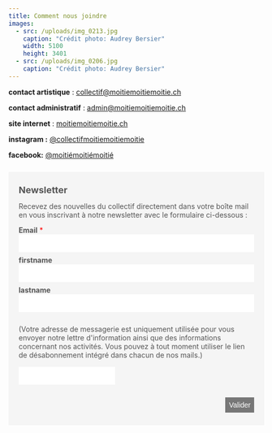 ```yaml
---
title: Comment nous joindre
images:
  - src: /uploads/img_0213.jpg
    caption: "Crédit photo: Audrey Bersier"
    width: 5100
    height: 3401
  - src: /uploads/img_0206.jpg
    caption: "Crédit photo: Audrey Bersier"
---
```

**contact artistique** : collectif@moitiemoitiemoitie.ch

**contact administratif** : admin@moitiemoitiemoitie.ch

**site internet** : [moitiemoitiemoitie.ch](moitiemoitiemoitie.ch)

**instagram :** [@collectifmoitiemoitiemoitie](https://www.instagram.com/collectifmoitiemoitiemoitie/)

**facebook:** [@moitiémoitiémoitié](https://www.facebook.com/moitiemoitiemoitie)

<form method="post" action="https://newsletter.infomaniak.com/v3/api/1/newsletters/webforms/20157/submit" class="inf-form"><input type="email" name="email" style="display:none" /><input type="hidden" name="key" value="eyJpdiI6IjlCUHFLdWltY0d3Skx3bUhiRVlVTUxkSlAzTEVFb1dcL3RkQ2dLTExMQVJVPSIsIm1hYyI6ImZjYjkyZTI2NGQ4MzA0MzgyNTk5NmMzMmIyNDBmZTcwNWRmMTM5NjJhNmJmYjUyNTNmOGEwYmU0MTdmMjM5MDQiLCJ2YWx1ZSI6IklVaUVOZnpTeHhZVDhLMjZQNkxTRUYxME5PUXJiMTQ1TkJTXC9yNDJvbzBJPSJ9"><input type="hidden" name="webform_id" value="20157"><style> .inf-main_519edc8db508d1c088f793f2c3647e6f{ background-color:#f5f5f5; padding:25px 20px; margin:25px auto; } .inf-main_519edc8db508d1c088f793f2c3647e6f .inf-content { margin-top:13px;} .inf-main_519edc8db508d1c088f793f2c3647e6f h4, .inf-main_519edc8db508d1c088f793f2c3647e6f span, .inf-main_519edc8db508d1c088f793f2c3647e6f label, .inf-main_519edc8db508d1c088f793f2c3647e6f input, .inf-main_519edc8db508d1c088f793f2c3647e6f .inf-submit, .inf-main_519edc8db508d1c088f793f2c3647e6f .inf-success p a { color:#555555; font-size:14px; } .inf-main_519edc8db508d1c088f793f2c3647e6f h4{ font-size:18px; margin:0px 0px 13px 0px; } .inf-main_519edc8db508d1c088f793f2c3647e6f h4, .inf-main_519edc8db508d1c088f793f2c3647e6f label{ font-weight:bold; } .inf-main_519edc8db508d1c088f793f2c3647e6f .inf-input { margin-bottom:7px; } .inf-main_519edc8db508d1c088f793f2c3647e6f label { display:block;} .inf-main_519edc8db508d1c088f793f2c3647e6f input{ height:35px; color:#999999; border: 1px solid #E9E9E9; border:none; padding-left:7px; } .inf-main_519edc8db508d1c088f793f2c3647e6f .inf-input.inf-error label, .inf-main_519edc8db508d1c088f793f2c3647e6f .inf-input.inf-error span.inf-message{ color: #cc0033; } .inf-main_519edc8db508d1c088f793f2c3647e6f .inf-input.inf-error input{ border: 1px solid #cc0033; } .inf-main_519edc8db508d1c088f793f2c3647e6f .inf-input input { width:100%;} .inf-main_519edc8db508d1c088f793f2c3647e6f .inf-input.inf-error span.inf-message { display: block; } .inf-main_519edc8db508d1c088f793f2c3647e6f .inf-submit { text-align:right;} .inf-main_519edc8db508d1c088f793f2c3647e6f .inf-submit input{ background-color:#777777; color:#ffffff; border:none; font-weight: normal; height:auto; padding:7px; } .inf-main_519edc8db508d1c088f793f2c3647e6f .inf-submit input.disabled{ opacity: 0.4; } .inf-btn { color: rgb(85, 85, 85); border: medium none; font-weight: normal; height: auto; padding: 7px; display: inline-block; background-color: white; box-shadow: 0px 1px 1px rgba(0, 0, 0, 0.24); border-radius: 2px; line-height: 1em; } .inf-rgpd { margin:25px 0px 15px 0px; color:#555555; } </style><div class="inf-main_519edc8db508d1c088f793f2c3647e6f"> <h4>Newsletter</h4> <span>Recevez des nouvelles du collectif directement dans votre boîte mail en vous inscrivant à notre newsletter avec le formulaire ci-dessous :</span> <div class="inf-success" style="display:none"> <h4>Votre inscription a été enregistrée avec succès !</h4> <p> <a href="#" class="inf-btn">&laquo;</a> </p> </div> <div class="inf-content"> <div class="inf-input inf-input-text"> <div style="display: flex"> <label>Email</label> <div style="color:red;">&nbsp;*</div> </div> <input type="email" name="inf\[1]" data-inf-meta="1" data-inf-error="" required="required" > </div> <div class="inf-input inf-input-text"> <div style="display: flex"> <label>firstname</label> </div> <input type="text" name="inf\[2]" data-inf-meta="2" data-inf-error="" > </div> <div class="inf-input inf-input-text"> <div style="display: flex"> <label>lastname</label> </div> <input type="text" name="inf\[3]" data-inf-meta="3" data-inf-error="" > </div> <div class="inf-rgpd">(Votre adresse de messagerie est uniquement utilisée pour vous envoyer notre lettre d&#039;information ainsi que des informations concernant nos activités. Vous pouvez à tout moment utiliser le lien de désabonnement intégré dans chacun de nos mails.)</div> <div style=""> <label data-mcaptcha_url="https://captcha.infomaniak.com/widget/?sitekey=wKJaAigS1e48fWgqtjvg5w7rKA6QIwmy" for="mcaptcha\_\_token" id="mcaptcha\_\_token-label"> <input type="text" name="mcaptcha\_\_token" id="mcaptcha\_\_token" /> </label> <div id="mcaptcha__widget-container"></div> <script src="https://unpkg.com/@mcaptcha/vanilla-glue@0.1.0-rc2/dist/index.js"></script> </div> <div class="inf-submit"> <input type="submit" style="margin-top: 25px;" name="" value="Valider"> </div> </div> </div> </form>
